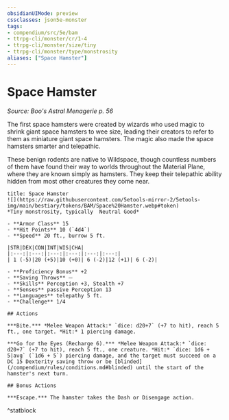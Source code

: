 ```yaml
---
obsidianUIMode: preview
cssclasses: json5e-monster
tags:
- compendium/src/5e/bam
- ttrpg-cli/monster/cr/1-4
- ttrpg-cli/monster/size/tiny
- ttrpg-cli/monster/type/monstrosity
aliases: ["Space Hamster"]
---
```

# Space Hamster
*Source: Boo's Astral Menagerie p. 56*  

The first space hamsters were created by wizards who used magic to shrink giant space hamsters to wee size, leading their creators to refer to them as miniature giant space hamsters. The magic also made the space hamsters smarter and telepathic.

These benign rodents are native to Wildspace, though countless numbers of them have found their way to worlds throughout the Material Plane, where they are known simply as hamsters. They keep their telepathic ability hidden from most other creatures they come near.

```ad-statblock
title: Space Hamster
![](https://raw.githubusercontent.com/5etools-mirror-2/5etools-img/main/bestiary/tokens/BAM/Space%20Hamster.webp#token)
*Tiny monstrosity, typically  Neutral Good*

- **Armor Class** 15 
- **Hit Points** 10 (`4d4`)
- **Speed** 20 ft., burrow 5 ft.

|STR|DEX|CON|INT|WIS|CHA|
|:---:|:---:|:---:|:---:|:---:|:---:|
| 1 (-5)|20 (+5)|10 (+0)| 6 (-2)|12 (+1)| 6 (-2)|

- **Proficiency Bonus** +2
- **Saving Throws** ⏤
- **Skills** Perception +3, Stealth +7
- **Senses** passive Perception 13
- **Languages** telepathy 5 ft.
- **Challenge** 1/4

## Actions

***Bite.*** *Melee Weapon Attack:* `dice: d20+7` (+7 to hit), reach 5 ft., one target. *Hit:* 1 piercing damage.

***Go for the Eyes (Recharge 6).*** *Melee Weapon Attack:* `dice: d20+7` (+7 to hit), reach 5 ft., one creature. *Hit:* `dice: 1d6 + 5|avg` (`1d6 + 5`) piercing damage, and the target must succeed on a DC 15 Dexterity saving throw or be [blinded](/compendium/rules/conditions.md#blinded) until the start of the hamster's next turn.

## Bonus Actions

***Escape.*** The hamster takes the Dash or Disengage action.
```
^statblock